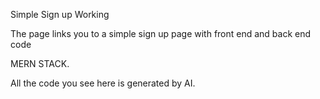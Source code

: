 Simple Sign up Working

The page links you to a simple sign up page with front end and back end code

MERN STACK.

All the code you see here is generated by AI. 
